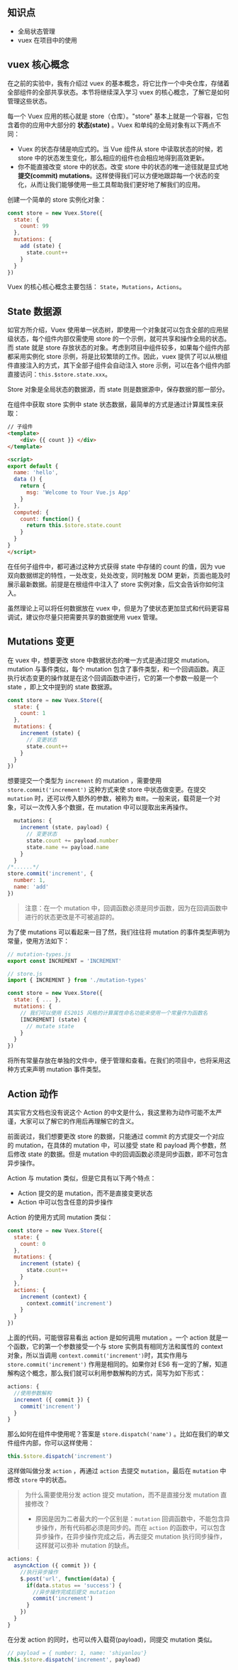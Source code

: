 ##  知识点

+ 全局状态管理
+ vuex 在项目中的使用

##  vuex 核心概念

在之前的实验中，我有介绍过 vuex 的基本概念，将它比作一个中央仓库，存储着全部组件的全部共享状态。本节将继续深入学习 vuex 的核心概念，了解它是如何管理这些状态。

每一个 Vuex 应用的核心就是 store（仓库）。"store" 基本上就是一个容器，它包含着你的应用中大部分的 __状态(state)__ 。Vuex 和单纯的全局对象有以下两点不同：

+ Vuex 的状态存储是响应式的。当 Vue 组件从 store 中读取状态的时候，若 store 中的状态发生变化，那么相应的组件也会相应地得到高效更新。
+ 你不能直接改变 store 中的状态。改变 store 中的状态的唯一途径就是显式地 __提交(commit) mutations__。这样使得我们可以方便地跟踪每一个状态的变化，从而让我们能够使用一些工具帮助我们更好地了解我们的应用。

创建一个简单的 store 实例化对象：

```js
const store = new Vuex.Store({
  state: {
    count: 99
  },
  mutations: {
    add (state) {
      state.count++
    }
  }
})
```

Vuex 的核心核心概念主要包括： `State`，`Mutations`，`Actions`。

##  State 数据源

如官方所介绍，Vuex 使用单一状态树，即使用一个对象就可以包含全部的应用层级状态，每个组件内部仅需使用 store 的一个示例，就可共享和操作全局的状态。而 state 就是 store 存放状态的对象。考虑到项目中组件较多，如果每个组件内部都采用实例化 store 示例，将是比较繁琐的工作。因此，vuex 提供了可以从根组件直接注入的方式，其下全部子组件会自动注入 store 示例，可以在各个组件内部直接访问：`this.$store.state.xxx`。

Store 对象是全局状态的数据源，而 state 则是数据源中，保存数据的那一部分。

在组件中获取 store 实例中 state 状态数据，最简单的方式是通过计算属性来获取：

```html
// 子组件
<template>
    <div> {{ count }} </div>
</template>

<script>
export default {
  name: 'hello',
  data () {
    return {
      msg: 'Welcome to Your Vue.js App'
    }
  },
  computed: {
    count: function() {
      return this.$store.state.count
    }
  } 
}
</script>
```

在任何子组件中，都可通过这种方式获得 state 中存储的 count 的值，因为 vue 双向数据绑定的特性，一处改变，处处改变，同时触发 DOM 更新，页面也能及时展示最新数据。前提是在根组件中注入了 store 实例对象，后文会告诉你如何注入。

虽然理论上可以将任何数据放在 vuex 中，但是为了使状态更加显式和代码更容易调试，建议你尽量只把需要共享的数据使用 vuex 管理。


##  Mutations 变更

在 vuex 中，想要更改 store 中数据状态的唯一方式是通过提交 mutation。mutation 与事件类似，每个 mutation 包含了事件类型，和一个回调函数。真正执行状态变更的操作就是在这个回调函数中进行，它的第一个参数一般是一个 state ，即上文中提到的 state 数据源。

```js
const store = new Vuex.Store({
  state: {
    count: 1
  },
  mutations: {
    increment (state) {
      // 变更状态
      state.count++
    }
  }
})
```

想要提交一个类型为 `increment` 的 mutation ，需要使用 `store.commit('increment')` 这种方式来使 store 中状态做变更。在提交 `mutation` 时，还可以传入额外的参数，被称为 `载荷`。一般来说，载荷是一个对象，可以一次传入多个数据，在 mutation 中可以提取出来再操作。

```js
  mutations: {
    increment (state, payload) {
      // 变更状态
      state.count += payload.number
      state.name += payload.name
    }
  }
/*......*/
store.commit('increment', {
  number: 1,
  name: 'add'
})
```

>注意：在一个 mutation 中，回调函数必须是同步函数，因为在回调函数中进行的状态更改是不可被追踪的。

为了使 mutations 可以看起来一目了然，我们往往将 mutation 的事件类型声明为常量，使用方法如下：

```js
// mutation-types.js
export const INCREMENT = 'INCREMENT'

// store.js
import { INCREMENT } from './mutation-types'

const store = new Vuex.Store({
  state: { ... },
  mutations: {
    // 我们可以使用 ES2015 风格的计算属性命名功能来使用一个常量作为函数名
    [INCREMENT] (state) {
      // mutate state
    }
  }
})
```

将所有常量存放在单独的文件中，便于管理和查看。在我们的项目中，也将采用这种方式来声明 mutation 事件类型。

##  Action 动作

其实官方文档也没有说这个 Action 的中文是什么，我这里称为动作可能不太严谨，大家可以了解它的作用后再理解它的含义。

前面说过，我们想要更改 store 的数据，只能通过 commit 的方式提交一个对应的 mutation，在具体的 mutation 中，可以接受 state 和 payload 两个参数，然后修改 state 的数据。但是 mutation 中的回调函数必须是同步函数，即不可包含异步操作。

Action 与 mutation 类似，但是它具有以下两个特点：

+ Action 提交的是 mutation，而不是直接变更状态
+ Action 中可以包含任意的异步操作

Action 的使用方式同 mutation 类似：

```js
const store = new Vuex.Store({
  state: {
    count: 0
  },
  mutations: {
    increment (state) {
      state.count++
    }
  },
  actions: {
    increment (context) {
      context.commit('increment')
    }
  }
})
```

上面的代码，可能很容易看出 action 是如何调用 mutation 。一个 action 就是一个函数，它的第一个参数接受一个与 store 实例具有相同方法和属性的 context 对象，所以当调用 `context.commit('increment')`时，其实作用与 `store.commit('increment')` 作用是相同的。如果你对 ES6 有一定的了解，知道解构这个概念，那么我们就可以利用参数解构的方式，简写为如下形式：

```js
actions: {
  //使用参数解构
  increment ({ commit }) {
    commit('increment')
  }
}
```

那么如何在组件中使用呢？答案是 `store.dispatch('name')` 。比如在我们的单文件组件内部，你可以这样使用：

```js
this.$store.dispatch('increment')
```

这样做叫做分发 `action` ，再通过 `action` 去提交 `mutation`，最后在 `mutation` 中修改 `store` 中的状态。

>为什么需要使用分发 action 提交 mutation，而不是直接分发 mutation 直接修改？
>+ 原因是因为二者最大的一个区别是：`mutation` 回调函数中，不能包含异步操作，所有代码都必须是同步的。而在 `action` 的函数中，可以包含异步操作，在异步操作完成之后，再去提交 mutation 执行同步操作，这样就可以弥补 mutation 的缺点。

```js
actions: {
  asyncAction ({ commit }) {
    //执行异步操作
    $.post('url', function(data) {
      if(data.status == 'success') {
        //异步操作完成后提交 mutation
        commit('increment')
      }
    })
  }
}
```

在分发 action 的同时，也可以传入载荷(payload)，同提交 mutation 类似。

```js
// payload = { number: 1, name: 'shiyanlou'}
this.$store.dispatch('increment', payload)
```





